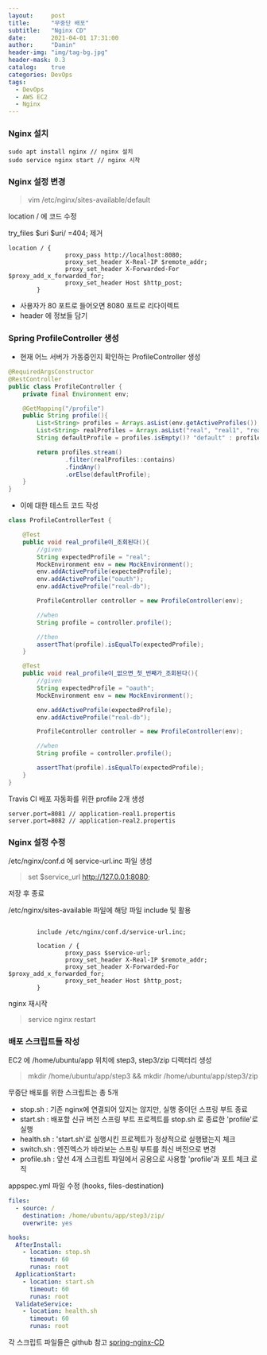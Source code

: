 ```yaml
---
layout:     post
title:      "무중단 배포"
subtitle:   "Nginx CD"
date:       2021-04-01 17:31:00
author:     "Damin"
header-img: "img/tag-bg.jpg"
header-mask: 0.3
catalog:    true
categories: DevOps
tags:
  - DevOps
  - AWS EC2
  - Nginx
---
```


### Nginx 설치

```
sudo apt install nginx // nginx 설치
sudo service nginx start // nginx 시작
```
### Nginx 설정 변경

> vim /etc/nginx/sites-available/default

location / 에 코드 수정

try_files $uri $uri/ =404; 제거

```
location / {
                proxy_pass http://localhost:8080;
                proxy_set_header X-Real-IP $remote_addr;
                proxy_set_header X-Forwarded-For $proxy_add_x_forwarded_for;
                proxy_set_header Host $http_post;
        }

```

- 사용자가 80 포트로 들어오면 8080 포트로 리다이렉트
- header 에 정보들 담기

### Spring ProfileController 생성

- 현재 어느 서버가 가동중인지 확인하는 ProfileController 생성

```java
@RequiredArgsConstructor
@RestController
public class ProfileController {
    private final Environment env;

    @GetMapping("/profile")
    public String profile(){
        List<String> profiles = Arrays.asList(env.getActiveProfiles());
        List<String> realProfiles = Arrays.asList("real", "real1", "real2");
        String defaultProfile = profiles.isEmpty()? "default" : profiles.get(0);

        return profiles.stream()
                .filter(realProfiles::contains)
                .findAny()
                .orElse(defaultProfile);
    }
}
```

- 이에 대한 테스트 코드 작성

```java
class ProfileControllerTest {

    @Test
    public void real_profile이_조회된다(){
        //given
        String expectedProfile = "real";
        MockEnvironment env = new MockEnvironment();
        env.addActiveProfile(expectedProfile);
        env.addActiveProfile("oauth");
        env.addActiveProfile("real-db");

        ProfileController controller = new ProfileController(env);

        //when
        String profile = controller.profile();

        //then
        assertThat(profile).isEqualTo(expectedProfile);
    }

    @Test
    public void real_profile이_없으면_첫_번째가_조회된다(){
        //given
        String expectedProfile = "oauth";
        MockEnvironment env = new MockEnvironment();

        env.addActiveProfile(expectedProfile);
        env.addActiveProfile("real-db");

        ProfileController controller = new ProfileController(env);

        //when
        String profile = controller.profile();

        assertThat(profile).isEqualTo(expectedProfile);
    }
}
```

Travis CI 배포 자동화를 위한 profile 2개 생성
```
server.port=8081 // application-real1.propertis
server.port=8082 // application-real2.propertis
```

### Nginx 설정 수정

/etc/nginx/conf.d 에 service-url.inc 파일 생성

> set $service_url http://127.0.0.1:8080;

저장 후 종료

/etc/nginx/sites-available 파일에 해당 파일 include 및 활용

```

        include /etc/nginx/conf.d/service-url.inc;

        location / {
                proxy_pass $service-url;
                proxy_set_header X-Real-IP $remote_addr;
                proxy_set_header X-Forwarded-For $proxy_add_x_forwarded_for;
                proxy_set_header Host $http_post;
        }

```

nginx 재시작

> service nginx restart

### 배포 스크립트들 작성

EC2 에 /home/ubuntu/app 위치에 step3, step3/zip 디렉터리 생성

> mkdir /home/ubuntu/app/step3 && mkdir /home/ubuntu/app/step3/zip

무중단 배포를 위한 스크립트는 총 5개

- stop.sh : 기존 nginx에 연결되어 있지는 않지만, 실행 중이던 스프링 부트 종료
- start.sh : 배포할 신규 버전 스프링 부트 프로젝트를 stop.sh 로 종료한 'profile'로 실행
- health.sh : 'start.sh'로 실행시킨 프로젝트가 정상적으로 실행됐는지 체크
- switch.sh : 엔진엑스가 바라보는 스프링 부트를 최신 버전으로 변경
- profile.sh : 앞선 4개 스크립트 파일에서 공용으로 사용할 'profile'과 포트 체크 로직

appspec.yml 파일 수정 (hooks, files-destination)

```yml
files:
  - source: /
    destination: /home/ubuntu/app/step3/zip/
    overwrite: yes

hooks:
  AfterInstall:
    - location: stop.sh
      timeout: 60
      runas: root
  ApplicationStart:
    - location: start.sh
      timeout: 60
      runas: root
  ValidateService:
    - location: health.sh
      timeout: 60
      runas: root
```
각 스크립트 파일들은 github 참고 [spring-nginx-CD](https://github.com/damin8/spring-nginx-CD)

<script src="https://utteranc.es/client.js" repo="damin8/blog-comment" issue-term="title" label="Comment" theme="github-light" crossorigin="anonymous" async>
</script>